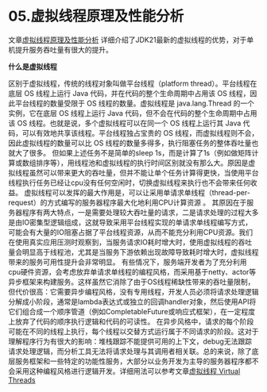 # 05.虚拟线程原理及性能分析

文章[虚拟线程原理及性能分析](https://tech.dewu.com/article?id=89) 详细介绍了JDK21最新的虚拟线程的优势，对于单机提升服务吞吐量有很大的提升。

**什么是虚拟线程**

区别于虚拟线程，传统的线程对象叫做平台线程（platform thread）。平台线程在底层 OS 线程上运行 Java 代码，并在代码的整个生命周期中占用该 OS 线程，因此平台线程的数量受限于 OS 线程的数量。虚拟线程是 java.lang.Thread 的一个实例，它在底层 OS 线程上运行 Java 代码，但不会在代码的整个生命周期中占用该 OS 线程。也就是说，多个虚拟线程可以在同一个 OS 线程上运行其 Java 代码，可以有效地共享该线程。平台线程独占宝贵的 OS 线程，而虚拟线程则不会，因此虚拟线程的数量可以比 OS 线程的数量多得多，执行阻塞任务的整体吞吐量也就大了很多。
但如果上述任务不是简单的sleep 1s，而是计算了1s（例如做矩阵计算或数组排序等），用线程池和虚拟线程的执行时间区别就没有那么大。原因是虚拟线程虽然可以带来更大的吞吐量，但并不能让单个任务计算得更快，当使用平台线程执行任务已经让cpu没有任何空闲时，切换虚拟线程来执行也不会带来任何收益。
虚拟线程可以发挥的最大作用是，可以让采用单请求单线程（thread-per-request）的方式编写的服务器程序最大化地利用CPU计算资源 。 其原因在于服务器程序有两大特点，一是需要处理较大吞吐量的请求，二是请求处理的过程大多是由IO密集型逻辑组成，这就导致采用平台线程实现的单请求单线程编写方式，可能会有大量的IO阻塞占据了平台线程资源，从而不能充分利用CPU资源。我们在使用真实应用压测时观察到，当服务请求IO耗时增大时，使用虚拟线程的吞吐量会明显高于线程池，尤其是当服务下游依赖出现故障导致耗时增大时，虚拟线程带来的服务可用性提升会非常明显。
有些情况下，服务端开发者为了充分利用cpu硬件资源，会考虑放弃单请求单线程的编程风格，而采用基于netty、actor等异步框架来构建服务。这样虽然它消除了由于OS线程稀缺性带来的吞吐量限制，但代价很高：它需要异步编程风格，没有专用线程，开发人员必须将请求处理逻辑分解成小阶段，通常是lambda表达式或独立的回调handler对象，然后使用API将它们组合成一个顺序管道（例如CompletableFuture或响应式框架），在一定程度上放弃了代码的顺序执行逻辑和代码的可读性。
在异步风格中，请求的每个阶段可能在不同的线程上执行，每个线程以交替方式运行属于不同请求的阶段。这对于理解程序行为有很大的影响：堆栈跟踪不能提供可用的上下文，debug无法跟踪请求处理逻辑，而分析工具无法将请求处理与其调用者相关联。总的来说，除了底层服务框架和一些特定的功能性服务，大部分以业务开发为主导的服务器程序都不会采用这种编程风格进行逻辑开发。详细用法可以参考文章[虚拟线程 Virtual Threads](https://juejin.cn/post/7280746515526058038)

